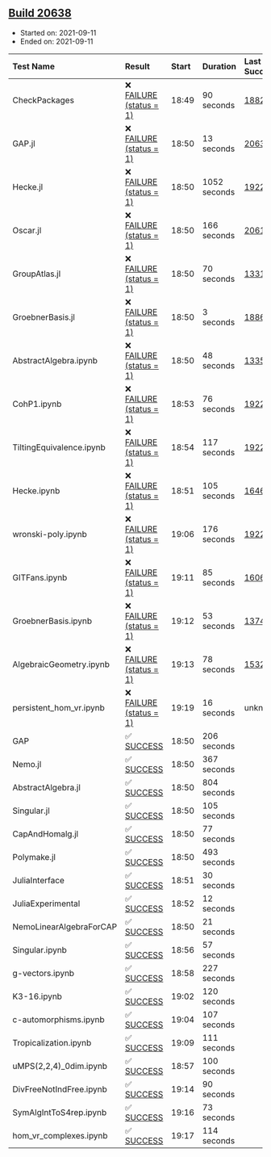 ## [Build 20638](https://oscarci.mathematik.uni-kl.de/job/oscar/20638/)

* Started on: 2021-09-11
* Ended on: 2021-09-11

| Test Name    | Result | Start | Duration | Last Success | First Failure |
|:-------------|:-------|:------|:---------|:-------------|:--------------|
| CheckPackages | ❌ [FAILURE (status = 1)](https://oscarci.mathematik.uni-kl.de/job/oscar/20638/artifact/logs/build-20638/CheckPackages.log) | 18:49 | 90 seconds | [18822](https://oscarci.mathematik.uni-kl.de/job/oscar/18822/) | [18823](https://oscarci.mathematik.uni-kl.de/job/oscar/18823/) |
| GAP.jl | ❌ [FAILURE (status = 1)](https://oscarci.mathematik.uni-kl.de/job/oscar/20638/artifact/logs/build-20638/GAP.jl.log) | 18:50 | 13 seconds | [20637](https://oscarci.mathematik.uni-kl.de/job/oscar/20637/) | [20638](https://oscarci.mathematik.uni-kl.de/job/oscar/20638/) |
| Hecke.jl | ❌ [FAILURE (status = 1)](https://oscarci.mathematik.uni-kl.de/job/oscar/20638/artifact/logs/build-20638/Hecke.jl.log) | 18:50 | 1052 seconds | [19222](https://oscarci.mathematik.uni-kl.de/job/oscar/19222/) | [20152](https://oscarci.mathematik.uni-kl.de/job/oscar/20152/) |
| Oscar.jl | ❌ [FAILURE (status = 1)](https://oscarci.mathematik.uni-kl.de/job/oscar/20638/artifact/logs/build-20638/Oscar.jl.log) | 18:50 | 166 seconds | [20613](https://oscarci.mathematik.uni-kl.de/job/oscar/20613/) | [20614](https://oscarci.mathematik.uni-kl.de/job/oscar/20614/) |
| GroupAtlas.jl | ❌ [FAILURE (status = 1)](https://oscarci.mathematik.uni-kl.de/job/oscar/20638/artifact/logs/build-20638/GroupAtlas.jl.log) | 18:50 | 70 seconds | [13311](https://oscarci.mathematik.uni-kl.de/job/oscar/13311/) | [13312](https://oscarci.mathematik.uni-kl.de/job/oscar/13312/) |
| GroebnerBasis.jl | ❌ [FAILURE (status = 1)](https://oscarci.mathematik.uni-kl.de/job/oscar/20638/artifact/logs/build-20638/GroebnerBasis.jl.log) | 18:50 | 3 seconds | [18864](https://oscarci.mathematik.uni-kl.de/job/oscar/18864/) | [18865](https://oscarci.mathematik.uni-kl.de/job/oscar/18865/) |
| AbstractAlgebra.ipynb | ❌ [FAILURE (status = 1)](https://oscarci.mathematik.uni-kl.de/job/oscar/20638/artifact/logs/build-20638/AbstractAlgebra.ipynb.log) | 18:50 | 48 seconds | [13355](https://oscarci.mathematik.uni-kl.de/job/oscar/13355/) | [13356](https://oscarci.mathematik.uni-kl.de/job/oscar/13356/) |
| CohP1.ipynb | ❌ [FAILURE (status = 1)](https://oscarci.mathematik.uni-kl.de/job/oscar/20638/artifact/logs/build-20638/CohP1.ipynb.log) | 18:53 | 76 seconds | [19222](https://oscarci.mathematik.uni-kl.de/job/oscar/19222/) | [20152](https://oscarci.mathematik.uni-kl.de/job/oscar/20152/) |
| TiltingEquivalence.ipynb | ❌ [FAILURE (status = 1)](https://oscarci.mathematik.uni-kl.de/job/oscar/20638/artifact/logs/build-20638/TiltingEquivalence.ipynb.log) | 18:54 | 117 seconds | [19222](https://oscarci.mathematik.uni-kl.de/job/oscar/19222/) | [20152](https://oscarci.mathematik.uni-kl.de/job/oscar/20152/) |
| Hecke.ipynb | ❌ [FAILURE (status = 1)](https://oscarci.mathematik.uni-kl.de/job/oscar/20638/artifact/logs/build-20638/Hecke.ipynb.log) | 18:51 | 105 seconds | [16463](https://oscarci.mathematik.uni-kl.de/job/oscar/16463/) | [16464](https://oscarci.mathematik.uni-kl.de/job/oscar/16464/) |
| wronski-poly.ipynb | ❌ [FAILURE (status = 1)](https://oscarci.mathematik.uni-kl.de/job/oscar/20638/artifact/logs/build-20638/wronski-poly.ipynb.log) | 19:06 | 176 seconds | [19222](https://oscarci.mathematik.uni-kl.de/job/oscar/19222/) | [20152](https://oscarci.mathematik.uni-kl.de/job/oscar/20152/) |
| GITFans.ipynb | ❌ [FAILURE (status = 1)](https://oscarci.mathematik.uni-kl.de/job/oscar/20638/artifact/logs/build-20638/GITFans.ipynb.log) | 19:11 | 85 seconds | [16068](https://oscarci.mathematik.uni-kl.de/job/oscar/16068/) | [16069](https://oscarci.mathematik.uni-kl.de/job/oscar/16069/) |
| GroebnerBasis.ipynb | ❌ [FAILURE (status = 1)](https://oscarci.mathematik.uni-kl.de/job/oscar/20638/artifact/logs/build-20638/GroebnerBasis.ipynb.log) | 19:12 | 53 seconds | [13748](https://oscarci.mathematik.uni-kl.de/job/oscar/13748/) | [13749](https://oscarci.mathematik.uni-kl.de/job/oscar/13749/) |
| AlgebraicGeometry.ipynb | ❌ [FAILURE (status = 1)](https://oscarci.mathematik.uni-kl.de/job/oscar/20638/artifact/logs/build-20638/AlgebraicGeometry.ipynb.log) | 19:13 | 78 seconds | [15322](https://oscarci.mathematik.uni-kl.de/job/oscar/15322/) | [15323](https://oscarci.mathematik.uni-kl.de/job/oscar/15323/) |
| persistent_hom_vr.ipynb | ❌ [FAILURE (status = 1)](https://oscarci.mathematik.uni-kl.de/job/oscar/20638/artifact/logs/build-20638/persistent_hom_vr.ipynb.log) | 19:19 | 16 seconds | unknown | unknown |
| GAP | ✅ [SUCCESS](https://oscarci.mathematik.uni-kl.de/job/oscar/20638/artifact/logs/build-20638/GAP.log) | 18:50 | 206 seconds |  |  |
| Nemo.jl | ✅ [SUCCESS](https://oscarci.mathematik.uni-kl.de/job/oscar/20638/artifact/logs/build-20638/Nemo.jl.log) | 18:50 | 367 seconds |  |  |
| AbstractAlgebra.jl | ✅ [SUCCESS](https://oscarci.mathematik.uni-kl.de/job/oscar/20638/artifact/logs/build-20638/AbstractAlgebra.jl.log) | 18:50 | 804 seconds |  |  |
| Singular.jl | ✅ [SUCCESS](https://oscarci.mathematik.uni-kl.de/job/oscar/20638/artifact/logs/build-20638/Singular.jl.log) | 18:50 | 105 seconds |  |  |
| CapAndHomalg.jl | ✅ [SUCCESS](https://oscarci.mathematik.uni-kl.de/job/oscar/20638/artifact/logs/build-20638/CapAndHomalg.jl.log) | 18:50 | 77 seconds |  |  |
| Polymake.jl | ✅ [SUCCESS](https://oscarci.mathematik.uni-kl.de/job/oscar/20638/artifact/logs/build-20638/Polymake.jl.log) | 18:50 | 493 seconds |  |  |
| JuliaInterface | ✅ [SUCCESS](https://oscarci.mathematik.uni-kl.de/job/oscar/20638/artifact/logs/build-20638/JuliaInterface.log) | 18:51 | 30 seconds |  |  |
| JuliaExperimental | ✅ [SUCCESS](https://oscarci.mathematik.uni-kl.de/job/oscar/20638/artifact/logs/build-20638/JuliaExperimental.log) | 18:52 | 12 seconds |  |  |
| NemoLinearAlgebraForCAP | ✅ [SUCCESS](https://oscarci.mathematik.uni-kl.de/job/oscar/20638/artifact/logs/build-20638/NemoLinearAlgebraForCAP.log) | 18:50 | 21 seconds |  |  |
| Singular.ipynb | ✅ [SUCCESS](https://oscarci.mathematik.uni-kl.de/job/oscar/20638/artifact/logs/build-20638/Singular.ipynb.log) | 18:56 | 57 seconds |  |  |
| g-vectors.ipynb | ✅ [SUCCESS](https://oscarci.mathematik.uni-kl.de/job/oscar/20638/artifact/logs/build-20638/g-vectors.ipynb.log) | 18:58 | 227 seconds |  |  |
| K3-16.ipynb | ✅ [SUCCESS](https://oscarci.mathematik.uni-kl.de/job/oscar/20638/artifact/logs/build-20638/K3-16.ipynb.log) | 19:02 | 120 seconds |  |  |
| c-automorphisms.ipynb | ✅ [SUCCESS](https://oscarci.mathematik.uni-kl.de/job/oscar/20638/artifact/logs/build-20638/c-automorphisms.ipynb.log) | 19:04 | 107 seconds |  |  |
| Tropicalization.ipynb | ✅ [SUCCESS](https://oscarci.mathematik.uni-kl.de/job/oscar/20638/artifact/logs/build-20638/Tropicalization.ipynb.log) | 19:09 | 111 seconds |  |  |
| uMPS(2,2,4)_0dim.ipynb | ✅ [SUCCESS](https://oscarci.mathematik.uni-kl.de/job/oscar/20638/artifact/logs/build-20638/uMPS-2-2-4-_0dim.ipynb.log) | 18:57 | 100 seconds |  |  |
| DivFreeNotIndFree.ipynb | ✅ [SUCCESS](https://oscarci.mathematik.uni-kl.de/job/oscar/20638/artifact/logs/build-20638/DivFreeNotIndFree.ipynb.log) | 19:14 | 90 seconds |  |  |
| SymAlgIntToS4rep.ipynb | ✅ [SUCCESS](https://oscarci.mathematik.uni-kl.de/job/oscar/20638/artifact/logs/build-20638/SymAlgIntToS4rep.ipynb.log) | 19:16 | 73 seconds |  |  |
| hom_vr_complexes.ipynb | ✅ [SUCCESS](https://oscarci.mathematik.uni-kl.de/job/oscar/20638/artifact/logs/build-20638/hom_vr_complexes.ipynb.log) | 19:17 | 114 seconds |  |  |

